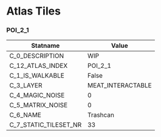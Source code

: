 

# Atlas Tiles





### POI_2_1
| Statname | Value | 
|  --  |  --  | 
| C_0_DESCRIPTION | WIP | 
| C_12_ATLAS_INDEX | POI_2_1 | 
| C_1_IS_WALKABLE | False | 
| C_3_LAYER | MEAT_INTERACTABLE | 
| C_4_MAGIC_NOISE | 0 | 
| C_5_MATRIX_NOISE | 0 | 
| C_6_NAME | Trashcan | 
| C_7_STATIC_TILESET_NR | 33 | 

